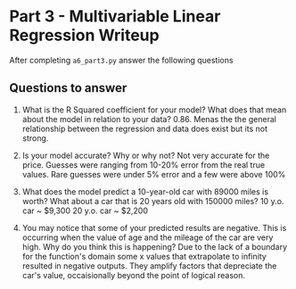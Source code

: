 # Part 3 - Multivariable Linear Regression Writeup

After completing `a6_part3.py` answer the following questions

## Questions to answer

1. What is the R Squared coefficient for your model? What does that mean about the model in relation to your data?
0.86. Menas the the general relationship between the regression and data does exist but its not strong.

2. Is your model accurate? Why or why not?
Not very accurate for the price. Guesses were ranging from 10-20% error from the real true values. Rare guesses were under 5% error and a few were above 100%

3. What does the model predict a 10-year-old car with 89000 miles is worth? What about a car that is 20 years old with 150000 miles?
10 y.o. car ~ $9,300 20 y.o. car ~ $2,200



4. You may notice that some of your predicted results are negative. This is occurring when the value of age and the mileage of the car are very high. Why do you think this is happening?
Due to the lack of a boundary for the function's domain some x values that extrapolate to infinity resulted in negative outputs. They amplify factors that depreciate the car's value, occaisionally beyond the point of logical reason. 
